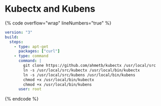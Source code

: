 # Kubectx and Kubens

{% code overflow="wrap" lineNumbers="true" %}
```yaml
version: "3"
build:
  steps:
    - type: apt-get
      packages: ["curl"]
    - type: command
      command: |
        git clone https://github.com/ahmetb/kubectx /usr/local/src
        ln -s /usr/local/src/kubectx /usr/local/bin/kubectx
        ln -s /usr/local/src/kubens /usr/local/bin/kubens
        chmod +x /usr/local/bin/kubectx
        chmod +x /usr/local/bin/kubens
      user: root
```
{% endcode %}
